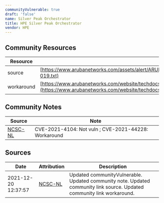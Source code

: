 ```yaml
---
communityVulnerable: true
draft: 'false'
name: Silver Peak Orchestrator
title: HPE Silver Peak Orchestrator
vendor: HPE
---
```



## Community Resources
| Resource | Link |
| --- | --- |
| source | [https://www.arubanetworks.com/assets/alert/ARUBA-PSA-2021-019.txt](https://www.arubanetworks.com/assets/alert/ARUBA-PSA-2021-019.txt) |
| workaround | [https://www.arubanetworks.com/website/techdocs/sdwan/docs/advisories/media/security_advisory_notice_apache_log4j2_cve_2021_44228.pdf](https://www.arubanetworks.com/website/techdocs/sdwan/docs/advisories/media/security_advisory_notice_apache_log4j2_cve_2021_44228.pdf) |

## Community Notes
| Source | Note |
| --- | --- |
| [NCSC-NL](https://github.com/NCSC-NL/log4shell/blob/main/software/README.md) | CVE-2021-4104: Not vuln ; CVE-2021-44228: Workaround </ul> |

## Sources
| Date | Attribution | Description |
| --- | --- | --- |
| 2021-12-20 12:37:57 | [NCSC-NL](https://github.com/NCSC-NL/log4shell/blob/main/software/README.md) | Updated communityVulnerable. Updated community note. Updated community link source. Updated community link workaround.  |
